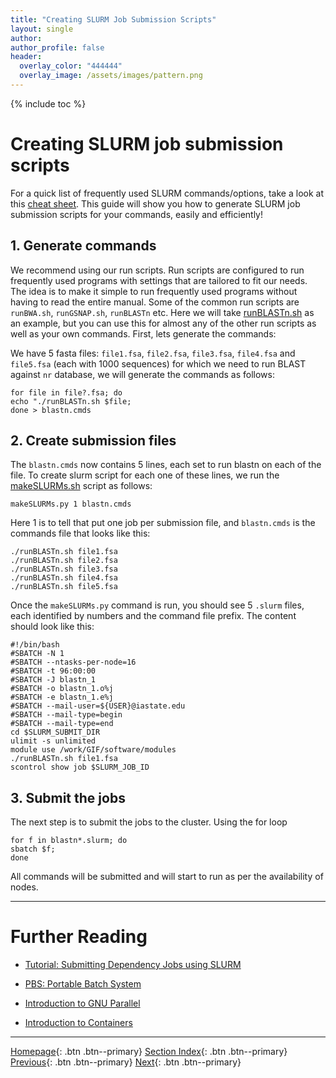 ```yaml
---
title: "Creating SLURM Job Submission Scripts"
layout: single
author:
author_profile: false
header:
  overlay_color: "444444"
  overlay_image: /assets/images/pattern.png
---
```


{% include toc %}

# Creating SLURM job submission scripts

For a quick list of frequently used SLURM commands/options, take a look at this [cheat sheet](https://gif.biotech.iastate.edu/slurm-slurm-job-management-cheat-sheet "SLURM job management cheat sheet"). This guide will show you how to generate SLURM job submission scripts for your commands, easily and efficiently!

## 1. Generate commands

We recommend using our run scripts. Run scripts are configured to run frequently used programs with settings that are tailored to fit our needs. The idea is to make it simple to run frequently used programs without having to read the entire manual. Some of the common run scripts are `runBWA.sh`, `runGSNAP.sh`, `runBLASTn` etc. Here we will take [runBLASTn.sh](https://github.com/ISUgenomics/common_analyses/blob/master/runBLASTn.sh "run script for blastn") as an example, but you can use this for almost any of the other run scripts as well as your own commands. First, lets generate the commands:

We have 5 fasta files: `file1.fsa`, `file2.fsa`, `file3.fsa`, `file4.fsa` and `file5.fsa` (each with 1000 sequences) for which we need to run BLAST against `nr` database, we will generate the commands as follows:

```
for file in file?.fsa; do
echo "./runBLASTn.sh $file;
done > blastn.cmds
```

## 2. Create submission files

The `blastn.cmds` now contains 5 lines, each set to run blastn on each of the file. To create slurm script for each one of these lines, we run the [makeSLURMs.sh](https://github.com/ISUgenomics/common_scripts/blob/master/makeSLURMs.py "creating slurm scripts") script as follows:
```
makeSLURMs.py 1 blastn.cmds
```
Here 1 is to tell that put one job per submission file, and `blastn.cmds` is the commands file that looks like this:
```
./runBLASTn.sh file1.fsa
./runBLASTn.sh file2.fsa
./runBLASTn.sh file3.fsa
./runBLASTn.sh file4.fsa
./runBLASTn.sh file5.fsa
```
Once the `makeSLURMs.py` command is run, you should see 5 `.slurm` files, each identified by numbers and the command file prefix. The content should look like this:
```
#!/bin/bash
#SBATCH -N 1
#SBATCH --ntasks-per-node=16
#SBATCH -t 96:00:00
#SBATCH -J blastn_1
#SBATCH -o blastn_1.o%j
#SBATCH -e blastn_1.e%j
#SBATCH --mail-user=${USER}@iastate.edu
#SBATCH --mail-type=begin
#SBATCH --mail-type=end
cd $SLURM_SUBMIT_DIR
ulimit -s unlimited
module use /work/GIF/software/modules
./runBLASTn.sh file1.fsa
scontrol show job $SLURM_JOB_ID
```
## 3. Submit the jobs

The next step is to submit the jobs to the cluster. Using the for loop
```
for f in blastn*.slurm; do
sbatch $f;
done
```
All commands will be submitted and will start to run as per the availability of nodes.







___
# Further Reading
* [Tutorial: Submitting Dependency Jobs using SLURM](04-slurm-2-tutorial-submitting-dependency-jobs)

* [PBS: Portable Batch System](../02-PBS/01-pbs-basics)
* [Introduction to GNU Parallel](../../06-PARALLEL/01-introduction-to-gnu-parallel)
* [Introduction to Containers](../../07-CONTAINERS/00-introduction-to-containers)

___

[Homepage](../../../index.md){: .btn  .btn--primary}
[Section Index](../../00-IntroToHPC-LandingPage){: .btn  .btn--primary}
[Previous](02-slurm-cheatsheet){: .btn  .btn--primary}
[Next](04-slurm-2-tutorial-submitting-dependency-jobs){: .btn  .btn--primary}
